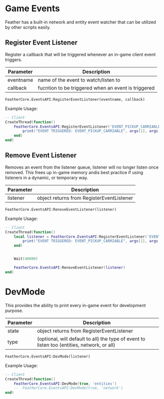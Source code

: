# Game Events

Feather has a built-in network and entity event watcher that can be utilized by other scripts easily.

## Register Event Listener


Register a callback that will be triggered whenever an in-game client event triggers.

| Parameter | Description                                         |
| --------- | --------------------------------------------------- |
| eventname | name of the event to watch/listen to                |
| callback  | fucntion to be triggered when an event is triggered |

`FeatherCore.EventsAPI:RegisterEventListener(eventname, callback)`

Example Usage:

```lua
-- Client
CreateThread(function()
    FeatherCore.EventsAPI:RegisterEventListener('EVENT_PICKUP_CARRIABLE', function(args)
        print("EVENT TRIGGERED: EVENT_PICKUP_CARRIABLE", args[1], args[2])
    end)
end)
```

## Remove Event Listener


Removes an event from the listener queue, listener will no longer listen once removed. This frees up in-game memory andis best practice if using listeners in a dynamic, or temporary way.

| Parameter | Description                               |
| --------- | ----------------------------------------- |
| listener  | object returns from RegisterEventListener |

`FeatherCore.EventsAPI:RenoveEventListener(listener)`

Example Usage:

```lua
-- Client
CreateThread(function()
    local listener = FeatherCore.EventsAPI:RegisterEventListener('EVENT_PICKUP_CARRIABLE', function(args)
        print("EVENT TRIGGERED: EVENT_PICKUP_CARRIABLE", args[1], args[2])
    end)


    Wait(40000)

    FeatherCore.EventsAPI:RenoveEventListener(listener)
end)
```

# DevMode

<Badge type="warning" text="Client Side Only" />

This provides the ability to print every in-game event for development purpose.

| Parameter | Description                                                                                 |
| --------- | ------------------------------------------------------------------------------------------- |
| state     | object returns from RegisterEventListener                                                   |
| type      | (optional, will default to all) the type of event to listen too (entities, network, or all) |

`FeatherCore.EventsAPI:DevMode(listener)`

Example Usage:

```lua
-- Client
CreateThread(function()
    FeatherCore.EventsAPI:DevMode(true, 'entities')
    --  FeatherCore.EventsAPI:DevMode(true, 'network')
end)
```